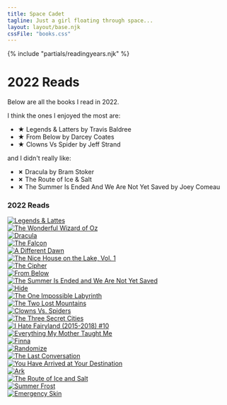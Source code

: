 ```yaml
---
title: Space Cadet
tagline: Just a girl floating through space...
layout: layout/base.njk
cssFile: "books.css"
---
```


{% include "partials/readingyears.njk" %}


  <h1>2022 Reads</h1>
    <p>Below are all the books I read in 2022.</p>
    <p>I think the ones I enjoyed the most are:</p>
    <ul>
      <li><strong>&#9733;</strong> Legends & Latters by Travis Baldree</li>
      <li><strong>&#9733;</strong> From Below by Darcey Coates</li>
      <li><strong>&#9733;</strong> Clowns Vs Spider by Jeff Strand</li>
    </ul>

  <p>and I didn't really like:</p>
  <ul>
      <li><strong>✗</strong> Dracula by Bram Stoker</li>
      <li><strong>✗</strong> The Route of Ice & Salt</li>
      <li><strong>✗</strong> The Summer Is Ended And We Are Not Yet Saved by Joey Comeau</li>
    </ul>

<div class="textbox">
<h3>2022 Reads</h3>
<!-- start widget -->
<div style=overflow:hidden; word-wrap:break-word;>

<div class="gr_grid_container">

  <div class="gr_grid_book_container"><a title="Legends & Lattes (Legends & Lattes, #1)" rel="nofollow" href="https://www.goodreads.com/book/show/61242426-legends-lattes"><img alt="Legends & Lattes" border="0" src="https://i.gr-assets.com/images/S/compressed.photo.goodreads.com/books/1654581271l/61242426._SX98_.jpg" /></a></div>

<div class="gr_grid_book_container"><a title="The Wonderful Wizard of Oz" rel="nofollow" href="https://www.goodreads.com/book/show/9243349-the-wonderful-wizard-of-oz"><img alt="The Wonderful Wizard of Oz" border="0" src="https://i.gr-assets.com/images/S/compressed.photo.goodreads.com/books/1563580843l/9243349._SX98_.jpg" /></a></div>

<div class="gr_grid_book_container"><a title="Dracula" rel="nofollow" href="https://www.goodreads.com/book/show/17614738-dracula"><img alt="Dracula" border="0" src="https://i.gr-assets.com/images/S/compressed.photo.goodreads.com/books/1410593996l/17614738._SX98_.jpg" /></a></div>

<div class="gr_grid_book_container"><a title="The Falcon (Nina Guerrera, #3)" rel="nofollow" href="https://www.goodreads.com/book/show/58530873-the-falcon"><img alt="The Falcon" border="0" src="https://i.gr-assets.com/images/S/compressed.photo.goodreads.com/books/1639847488l/58530873._SX98_.jpg" /></a></div>

<div class="gr_grid_book_container"><a title="A Different Dawn (Nina Guerrera, #2)" rel="nofollow" href="https://www.goodreads.com/book/show/55531410-a-different-dawn"><img alt="A Different Dawn" border="0" src="https://i.gr-assets.com/images/S/compressed.photo.goodreads.com/books/1615069152l/55531410._SX98_.jpg" /></a></div>

<div class="gr_grid_book_container"><a title="The Nice House on the Lake, Vol. 1" rel="nofollow" href="https://www.goodreads.com/book/show/60532177-the-nice-house-on-the-lake-vol-1"><img alt="The Nice House on the Lake, Vol. 1" border="0" src="https://i.gr-assets.com/images/S/compressed.photo.goodreads.com/books/1646164086l/60532177._SX98_.jpg" /></a></div>

<div class="gr_grid_book_container"><a title="The Cipher (Nina Guerrera, #1)" rel="nofollow" href="https://www.goodreads.com/book/show/53966623-the-cipher"><img alt="The Cipher" border="0" src="https://i.gr-assets.com/images/S/compressed.photo.goodreads.com/books/1591927252l/53966623._SX98_.jpg" /></a></div>

<div class="gr_grid_book_container"><a title="From Below" rel="nofollow" href="https://www.goodreads.com/book/show/58926803-from-below"><img alt="From Below" border="0" src="https://i.gr-assets.com/images/S/compressed.photo.goodreads.com/books/1738876015l/58926803._SX98_.jpg" /></a></div>

<div class="gr_grid_book_container"><a title="The Summer Is Ended and We Are Not Yet Saved" rel="nofollow" href="https://www.goodreads.com/book/show/17331577-the-summer-is-ended-and-we-are-not-yet-saved"><img alt="The Summer Is Ended and We Are Not Yet Saved" border="0" src="https://i.gr-assets.com/images/S/compressed.photo.goodreads.com/books/1360785048l/17331577._SX98_.jpg" /></a></div>

<div class="gr_grid_book_container"><a title="Hide" rel="nofollow" href="https://www.goodreads.com/book/show/56199880-hide"><img alt="Hide" border="0" src="https://i.gr-assets.com/images/S/compressed.photo.goodreads.com/books/1636572878l/56199880._SX98_.jpg" /></a></div>

<div class="gr_grid_book_container"><a title="The One Impossible Labyrinth (Jack West Jr, #7)" rel="nofollow" href="https://www.goodreads.com/book/show/58285068-the-one-impossible-labyrinth"><img alt="The One Impossible Labyrinth" border="0" src="https://i.gr-assets.com/images/S/compressed.photo.goodreads.com/books/1623075801l/58285068._SX98_.jpg" /></a></div>

 <div class="gr_grid_book_container"><a title="The Two Lost Mountains (Jack West Jr, #6)" rel="nofollow" href="https://www.goodreads.com/book/show/55749741-the-two-lost-mountains"><img alt="The Two Lost Mountains" border="0" src="https://i.gr-assets.com/images/S/compressed.photo.goodreads.com/books/1603232224l/55749741._SX98_.jpg" /></a></div>

<div class="gr_grid_book_container"><a title="Clowns Vs. Spiders" rel="nofollow" href="https://www.goodreads.com/book/show/51589846-clowns-vs-spiders"><img alt="Clowns Vs. Spiders" border="0" src="https://i.gr-assets.com/images/S/compressed.photo.goodreads.com/books/1568600061l/51589846._SX98_SY160_.jpg" /></a></div>

<div class="gr_grid_book_container"><a title="The Three Secret Cities (Jack West Jr., #5)" rel="nofollow" href="https://www.goodreads.com/book/show/38594646-the-three-secret-cities"><img alt="The Three Secret Cities" border="0" src="https://i.gr-assets.com/images/S/compressed.photo.goodreads.com/books/1518742891l/38594646._SX98_.jpg" /></a></div>

<div class="gr_grid_book_container"><a title="I Hate Fairyland (2015-2018) #10" rel="nofollow" href="https://www.goodreads.com/book/show/32704029-i-hate-fairyland-2015-2018-10"><img alt="I Hate Fairyland (2015-2018) #10" border="0" src="https://i.gr-assets.com/images/S/compressed.photo.goodreads.com/books/1476849856l/32704029._SX98_.jpg" /></a></div>

<div class="gr_grid_book_container"><a title="Everything My Mother Taught Me" rel="nofollow" href="https://www.goodreads.com/book/show/48582002-everything-my-mother-taught-me"><img alt="Everything My Mother Taught Me" border="0" src="https://i.gr-assets.com/images/S/compressed.photo.goodreads.com/books/1572078751l/48582002._SX98_.jpg" /></a></div>

<div class="gr_grid_book_container"><a title="Finna (LitenVerse, #1)" rel="nofollow" href="https://www.goodreads.com/book/show/44081573-finna"><img alt="Finna" border="0" src="https://i.gr-assets.com/images/S/compressed.photo.goodreads.com/books/1563304090l/44081573._SX98_.jpg" /></a></div>

<div class="gr_grid_book_container"><a title="Randomize" rel="nofollow" href="https://www.goodreads.com/book/show/49661162-randomize"><img alt="Randomize" border="0" src="https://i.gr-assets.com/images/S/compressed.photo.goodreads.com/books/1563467829l/49661162._SX98_SY160_.jpg" /></a></div>

<div class="gr_grid_book_container"><a title="The Last Conversation" rel="nofollow" href="https://www.goodreads.com/book/show/49674113-the-last-conversation"><img alt="The Last Conversation" border="0" src="https://i.gr-assets.com/images/S/compressed.photo.goodreads.com/books/1563468739l/49674113._SX98_SY160_.jpg" /></a></div>

<div class="gr_grid_book_container"><a title="You Have Arrived at Your Destination" rel="nofollow" href="https://www.goodreads.com/book/show/49665863-you-have-arrived-at-your-destination"><img alt="You Have Arrived at Your Destination" border="0" src="https://i.gr-assets.com/images/S/compressed.photo.goodreads.com/books/1563468097l/49665863._SX98_SY160_.jpg" /></a></div>

<div class="gr_grid_book_container"><a title="Ark" rel="nofollow" href="https://www.goodreads.com/book/show/49680556-ark"><img alt="Ark" border="0" src="https://i.gr-assets.com/images/S/compressed.photo.goodreads.com/books/1563469282l/49680556._SX98_SY160_.jpg" /></a></div>

<div class="gr_grid_book_container"><a title="The Route of Ice and Salt" rel="nofollow" href="https://www.goodreads.com/book/show/50900650-the-route-of-ice-and-salt"><img alt="The Route of Ice and Salt" border="0" src="https://i.gr-assets.com/images/S/compressed.photo.goodreads.com/books/1602120858l/50900650._SX98_.jpg" /></a></div>

<div class="gr_grid_book_container"><a title="Summer Frost" rel="nofollow" href="https://www.goodreads.com/book/show/49601221-summer-frost"><img alt="Summer Frost" border="0" src="https://i.gr-assets.com/images/S/compressed.photo.goodreads.com/books/1576920682l/49601221._SX98_.jpg" /></a></div>

<div class="gr_grid_book_container"><a title="Emergency Skin" rel="nofollow" href="https://www.goodreads.com/book/show/49669410-emergency-skin"><img alt="Emergency Skin" border="0" src="https://i.gr-assets.com/images/S/compressed.photo.goodreads.com/books/1563468452l/49669410._SX98_SY160_.jpg" /></a></div>

  
</div>
</div>
